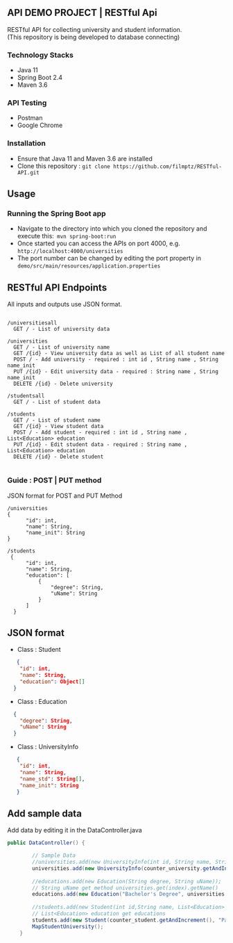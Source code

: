 ## API DEMO PROJECT | RESTful Api
 RESTful API for collecting university and student information.<br>
 (This repository is being developed to database connecting)
 
### Technology Stacks
* Java 11
* Spring Boot 2.4
* Maven 3.6
### API Testing
* Postman
* Google Chrome
### Installation
* Ensure that Java 11 and Maven 3.6 are installed
* Clone this repository : ```git clone https://github.com/filmptz/RESTful-API.git```

## Usage
### Running the Spring Boot app
* Navigate to the directory into which you cloned the repository and execute this:``` mvn spring-boot:run``` <br>
* Once started you can access the APIs on port 4000, e.g. ```http://localhost:4000/universities```<br>
* The port number can be changed by editing the port property in ```demo/src/main/resources/application.properties```<br>

## RESTful API Endpoints
All inputs and outputs use JSON format.
```

/universitiesall
  GET / - List of university data

/universities
  GET / - List of university name
  GET /{id} - View university data as well as List of all student name
  POST / - Add university - required : int id , String name , String name_init
  PUT /{id} - Edit university data - required : String name , String name_init
  DELETE /{id} - Delete university

/studentsall
  GET / - List of student data

/students
  GET / - List of student name
  GET /{id} - View student data 
  POST / - Add student - required : int id , String name , List<Education> education
  PUT /{id} - Edit student data - required : String name , List<Education> education
  DELETE /{id} - Delete student
  
  ```
  ### Guide : POST | PUT  method
  
 JSON format for POST and PUT Method
  
  ```
  /universities
  {
        "id": int,
        "name": String,
        "name_init": String
  }
  
  /students 
   {
        "id": int,
        "name": String,
        "education": [
            {
                "degree": String,
                "uName": String
            }
        ]
    }
  
  ```
  
  ## JSON format
  
* Class : Student <br>
```JSON
   {
    "id": int,
    "name": String,
    "education": Object[]
  }
```
* Class : Education
```JSON
  {
    "degree": String,
    "uName": String
  }
```
* Class : UniversityInfo <br>
```JSON
   {
    "id": int,
    "name": String,
    "name_std": String[],
    "name_init": String
   }
```

## Add sample data 
Add data by editing it in the DataController.java 
```Java
public DataController() {

        // Sample Data
        //universities.add(new UniversityInfo(int id, String name, String name_init));
        universities.add(new UniversityInfo(counter_university.getAndIncrement(), "Mahidol University", "MU"));
        
        //educations.add(new Education(String degree, String uName)); 
        // String uName get method universities.get(index).getName()
        educations.add(new Education("Bachelor's Degree", universities.get(0).getName()));
    
        //students.add(new Student(int id,String name, List<Education> education)); 
        // List<Education> education get educations
        students.add(new Student(counter_student.getAndIncrement(), "Parichaya", educations));
        MapStudentUniversity();
    }
```
